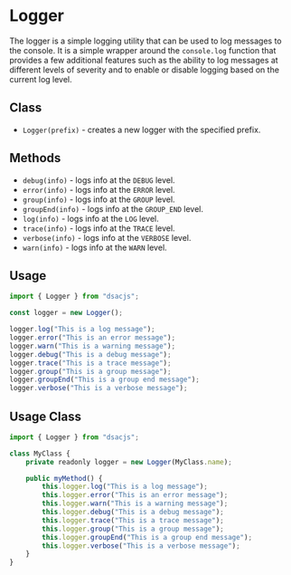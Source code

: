 # Logger

The logger is a simple logging utility that can be used to log messages to the console. It is a simple wrapper around the `console.log` function that provides a few additional features such as the ability to log messages at different levels of severity and to enable or disable logging based on the current log level.

## Class

- `Logger(prefix)` - creates a new logger with the specified prefix.

## Methods

- `debug(info)` - logs info at the `DEBUG` level.
- `error(info)` - logs info at the `ERROR` level.
- `group(info)` - logs info at the `GROUP` level.
- `groupEnd(info)` - logs info at the `GROUP_END` level.
- `log(info)` - logs info at the `LOG` level.
- `trace(info)` - logs info at the `TRACE` level.
- `verbose(info)` - logs info at the `VERBOSE` level.
- `warn(info)` - logs info at the `WARN` level.

## Usage

```js
import { Logger } from "dsacjs";

const logger = new Logger();

logger.log("This is a log message");
logger.error("This is an error message");
logger.warn("This is a warning message");
logger.debug("This is a debug message");
logger.trace("This is a trace message");
logger.group("This is a group message");
logger.groupEnd("This is a group end message");
logger.verbose("This is a verbose message");
```

## Usage Class

```js
import { Logger } from "dsacjs";

class MyClass {
    private readonly logger = new Logger(MyClass.name);

    public myMethod() {
        this.logger.log("This is a log message");
        this.logger.error("This is an error message");
        this.logger.warn("This is a warning message");
        this.logger.debug("This is a debug message");
        this.logger.trace("This is a trace message");
        this.logger.group("This is a group message");
        this.logger.groupEnd("This is a group end message");
        this.logger.verbose("This is a verbose message");
    }
}
```
